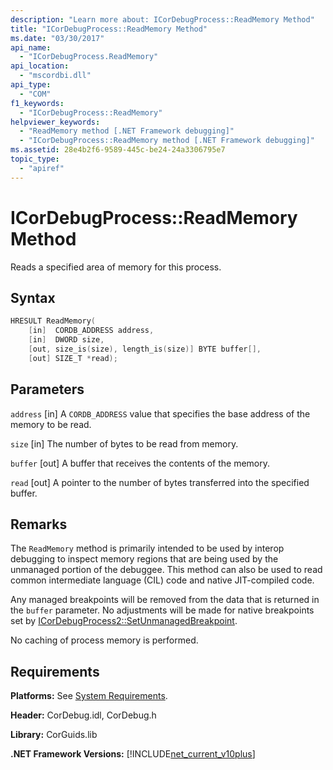 ```yaml
---
description: "Learn more about: ICorDebugProcess::ReadMemory Method"
title: "ICorDebugProcess::ReadMemory Method"
ms.date: "03/30/2017"
api_name:
  - "ICorDebugProcess.ReadMemory"
api_location:
  - "mscordbi.dll"
api_type:
  - "COM"
f1_keywords:
  - "ICorDebugProcess::ReadMemory"
helpviewer_keywords:
  - "ReadMemory method [.NET Framework debugging]"
  - "ICorDebugProcess::ReadMemory method [.NET Framework debugging]"
ms.assetid: 28e4b2f6-9589-445c-be24-24a3306795e7
topic_type:
  - "apiref"
---
```

# ICorDebugProcess::ReadMemory Method

Reads a specified area of memory for this process.

## Syntax

```cpp
HRESULT ReadMemory(
    [in]  CORDB_ADDRESS address,
    [in]  DWORD size,
    [out, size_is(size), length_is(size)] BYTE buffer[],
    [out] SIZE_T *read);
```

## Parameters

 `address`
 [in] A `CORDB_ADDRESS` value that specifies the base address of the memory to be read.

 `size`
 [in] The number of bytes to be read from memory.

 `buffer`
 [out] A buffer that receives the contents of the memory.

 `read`
 [out] A pointer to the number of bytes transferred into the specified buffer.

## Remarks

 The `ReadMemory` method is primarily intended to be used by interop debugging to inspect memory regions that are being used by the unmanaged portion of the debuggee. This method can also be used to read common intermediate language (CIL) code and native JIT-compiled code.

 Any managed breakpoints will be removed from the data that is returned in the `buffer` parameter. No adjustments will be made for native breakpoints set by [ICorDebugProcess2::SetUnmanagedBreakpoint](icordebugprocess2-setunmanagedbreakpoint-method.md).

 No caching of process memory is performed.

## Requirements

 **Platforms:** See [System Requirements](../../get-started/system-requirements.md).

 **Header:** CorDebug.idl, CorDebug.h

 **Library:** CorGuids.lib

 **.NET Framework Versions:** [!INCLUDE[net_current_v10plus](../../../../includes/net-current-v10plus-md.md)]
